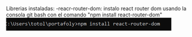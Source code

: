 Librerias instaladas: 
    -reacr-router-dom: instalo react router dom usando la consola git bash con el comando 
    "npm install react-router-dom"
    ![Alt text](./src/images/Documentacion1.PNG)